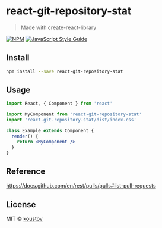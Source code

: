 # react-git-repository-stat

> Made with create-react-library

[![NPM](https://img.shields.io/npm/v/react-git-repository-stat.svg)](https://www.npmjs.com/package/react-git-repository-stat) [![JavaScript Style Guide](https://img.shields.io/badge/code_style-standard-brightgreen.svg)](https://standardjs.com)

## Install

```bash
npm install --save react-git-repository-stat
```

## Usage

```jsx
import React, { Component } from 'react'

import MyComponent from 'react-git-repository-stat'
import 'react-git-repository-stat/dist/index.css'

class Example extends Component {
  render() {
    return <MyComponent />
  }
}
```

## Reference

https://docs.github.com/en/rest/pulls/pulls#list-pull-requests

## License

MIT © [koustov](https://github.com/koustov)
